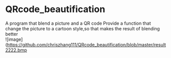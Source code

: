 # QRcode_beautification
A program that blend a picture and a QR code
Provide a function that change the picture to a cartoon style,so that makes the result of blending better  
![image](https://github.com/chriszhang111/QRcode_beautification/blob/master/result2222.bmp

